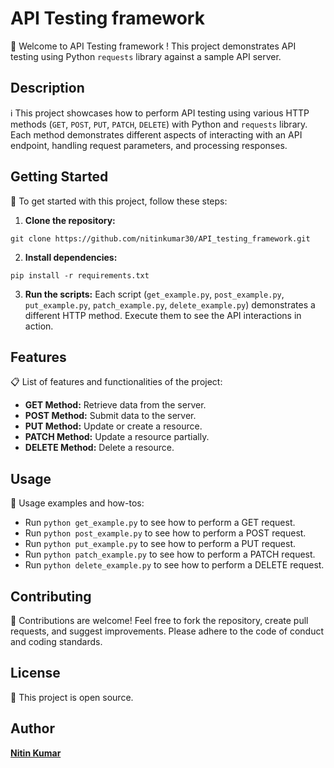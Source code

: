 # API Testing framework

🚀 Welcome to API Testing framework ! This project demonstrates API testing using Python `requests` library against a sample API server.

## Description

ℹ️ This project showcases how to perform API testing using various HTTP methods (`GET`, `POST`, `PUT`, `PATCH`, `DELETE`) with Python and `requests` library. Each method demonstrates different aspects of interacting with an API endpoint, handling request parameters, and processing responses.

## Getting Started

🔧 To get started with this project, follow these steps:

1. **Clone the repository:**

```commandline
git clone https://github.com/nitinkumar30/API_testing_framework.git
```

2. **Install dependencies:**

```commandline
pip install -r requirements.txt
```

3. **Run the scripts:**
Each script (`get_example.py`, `post_example.py`, `put_example.py`, `patch_example.py`, `delete_example.py`) demonstrates a different HTTP method. Execute them to see the API interactions in action.

## Features

📋 List of features and functionalities of the project:

- **GET Method:** Retrieve data from the server.
- **POST Method:** Submit data to the server.
- **PUT Method:** Update or create a resource.
- **PATCH Method:** Update a resource partially.
- **DELETE Method:** Delete a resource.

## Usage

📘 Usage examples and how-tos:

- Run `python get_example.py` to see how to perform a GET request.
- Run `python post_example.py` to see how to perform a POST request.
- Run `python put_example.py` to see how to perform a PUT request.
- Run `python patch_example.py` to see how to perform a PATCH request.
- Run `python delete_example.py` to see how to perform a DELETE request.

## Contributing

🤝 Contributions are welcome! Feel free to fork the repository, create pull requests, and suggest improvements. Please adhere to the code of conduct and coding standards.

## License

📝 This project is open source.

## Author

[**Nitin Kumar**](https://linkedin.com/in/nitin30kumar)
